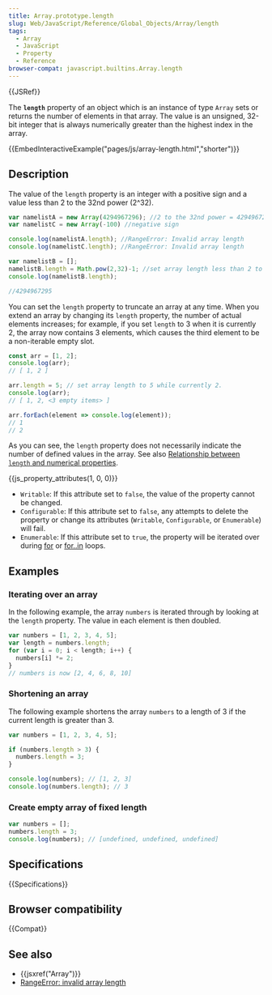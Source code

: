 ```yaml
---
title: Array.prototype.length
slug: Web/JavaScript/Reference/Global_Objects/Array/length
tags:
  - Array
  - JavaScript
  - Property
  - Reference
browser-compat: javascript.builtins.Array.length
---
```

{{JSRef}}

The **`length`** property of an object which is an instance of type `Array` sets
or returns the number of elements in that array. The value is an unsigned,
32-bit integer that is always numerically greater than the highest index in the
array.

{{EmbedInteractiveExample("pages/js/array-length.html","shorter")}}

## Description

The value of the `length` property is an integer with a positive sign and a
value less than 2 to the 32nd power (2^32).

```js
var namelistA = new Array(4294967296); //2 to the 32nd power = 4294967296
var namelistC = new Array(-100) //negative sign

console.log(namelistA.length); //RangeError: Invalid array length
console.log(namelistC.length); //RangeError: Invalid array length

var namelistB = [];
namelistB.length = Math.pow(2,32)-1; //set array length less than 2 to the 32nd power
console.log(namelistB.length);

//4294967295
```

You can set the `length` property to truncate an array at any time. When you
extend an array by changing its `length` property, the number of actual elements
increases; for example, if you set `length` to 3 when it is currently 2, the
array now contains 3 elements, which causes the third element to be a
non-iterable empty slot.

```js
const arr = [1, 2];
console.log(arr);
// [ 1, 2 ]

arr.length = 5; // set array length to 5 while currently 2.
console.log(arr);
// [ 1, 2, <3 empty items> ]

arr.forEach(element => console.log(element));
// 1
// 2
```

As you can see, the `length` property does not necessarily indicate the number
of defined values in the array. See also
[Relationship between `length` and numerical properties](/en-US/docs/Web/JavaScript/Reference/Global_Objects/Array#relationship_between_length_and_numerical_properties "Relationship between length and numerical properties").

{{js_property_attributes(1, 0, 0)}}

*   `Writable`: If this attribute set to `false`, the value of the property cannot
    be changed.
*   `Configurable`: If this attribute set to `false`, any attempts to delete the
    property or change its attributes (`Writable`, `Configurable`, or
    `Enumerable`) will fail.
*   `Enumerable`: If this attribute set to `true`, the property will be iterated
    over during [for](/en-US/docs/Web/JavaScript/Reference/Statements/for) or
    [for..in](/en-US/docs/Web/JavaScript/Reference/Statements/for...in) loops.

## Examples

### Iterating over an array

In the following example, the array `numbers` is iterated through by looking at
the `length` property. The value in each element is then doubled.

```js
var numbers = [1, 2, 3, 4, 5];
var length = numbers.length;
for (var i = 0; i < length; i++) {
  numbers[i] *= 2;
}
// numbers is now [2, 4, 6, 8, 10]
```

### Shortening an array

The following example shortens the array `numbers` to a length of 3 if the
current length is greater than 3.

```js
var numbers = [1, 2, 3, 4, 5];

if (numbers.length > 3) {
  numbers.length = 3;
}

console.log(numbers); // [1, 2, 3]
console.log(numbers.length); // 3
```

### Create empty array of fixed length

```js
var numbers = [];
numbers.length = 3;
console.log(numbers); // [undefined, undefined, undefined]
```

## Specifications

{{Specifications}}

## Browser compatibility

{{Compat}}

## See also

*   {{jsxref("Array")}}
*   [RangeError: invalid array length](/en-US/docs/Web/JavaScript/Reference/Errors/Invalid_array_length)
